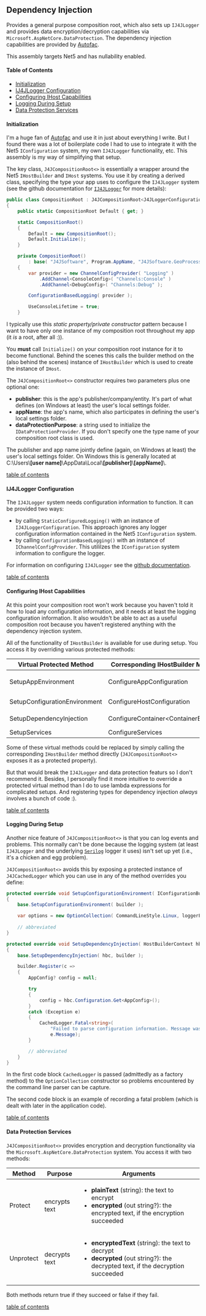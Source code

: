 ## Dependency Injection
Provides a general purpose composition root, which also sets up
`IJ4JLogger` and provides data encryption/decryption capabilities via 
`Microsoft.AspNetCore.DataProtection`. The dependency injection
capabilities are provided by [Autofac](https://autofac.org/).

This assembly targets Net5 and has nullability enabled.

#### Table of Contents
- [Initialization](#initialization)
- [IJ4JLogger Configuration](#IJ4JLogger-Configuration)
- [Configuring IHost Capabilities](#Configuring-IHost-Capabilities)
- [Logging During Setup](#Logging-During-Setup)
- [Data Protection Services](#Data-Protection-Services)

#### Initialization
I'm a huge fan of [Autofac](https://autofac.org/) and use it in just about everything I write.
But I found there was a lot of boilerplate code I had to use to 
integrate it with the Net5 `IConfiguration` system, my own `IJ4JLogger`
functionality, etc. This assembly is my way of simplifying that setup.

The key class, `J4JCompositionRoot<>` is essentially a wrapper around the
Net5 `IHostBuilder` and `IHost` systems. You use it by creating a
derived class, specifying the type your app uses to configure the
`IJ4JLogger` system (see the github documentation for 
[`IJ4JLogger`](https://github.com/markolbert/J4JLogging) for
more details):
```csharp
public class CompositionRoot : J4JCompositionRoot<J4JLoggerConfiguration>
{
    public static CompositionRoot Default { get; }

    static CompositionRoot()
    {
        Default = new CompositionRoot();
        Default.Initialize();
    }

    private CompositionRoot()
        : base( "J4JSoftware", Program.AppName, "J4JSoftware.GeoProcessor.DataProtection" )
    {
        var provider = new ChannelConfigProvider( "Logging" )
            .AddChannel<ConsoleConfig>( "Channels:Console" )
            .AddChannel<DebugConfig>( "Channels:Debug" );

        ConfigurationBasedLogging( provider );

        UseConsoleLifetime = true;
    }
```
I typically use this *static property/private constructor* pattern
because I want to have only one instance of my composition root throughout
my app (it *is* a root, after all :)).

You **must** call `Initialize()` on your composition root
instance for it to become functional. Behind the scenes this calls the
builder method on the (also behind the scenes) instance of `IHostBuilder`
which is used to create the instance of `IHost`.

The `J4JCompositionRoot<>` constructor requires two parameters plus one
optional one:

- **publisher**: this is the app's publisher/company/entity. It's part of
what defines (on Windows at least) the user's local settings folder.
- **appName**: the app's name, which also participates in defining the
user's local settings folder.
- **dataProtectionPurpose**: a string used to initialize the 
`IDataProtectionProvider`. If you don't specify one the type name
of your composition root class is used.

The publisher and app name jointly define (again, on Windows at least) the
user's local settings folder. On Windows this is generally located at 
C:\\Users\\**[user name]**\\AppData\\Local\\**[publisher]**\\**[appName]**\\.

[table of contents](#Table-of-Contents)

#### IJ4JLogger Configuration
The `IJ4JLogger` system needs configuration information to function.
It can be provided two ways:

- by calling `StaticConfiguredLogging()` with an instance of
`IJ4JLoggerConfiguration`. This approach ignores any logger configuration
information contained in the Net5 `IConfiguration` system.
- by calling `ConfigurationBasedLogging()` with an instance of 
`IChannelConfigProvider`. This utililzes the `IConfiguration` system
information to configure the logger.

For information on configuring `IJ4JLogger` see the 
[github documentation](https://github.com/markolbert/J4JLogging).

[table of contents](#Table-of-Contents)

#### Configuring IHost Capabilities
At this point your composition root won't work because you haven't told
it how to load any configuration information, and it needs at least the
logging configuration information. It also wouldn't be able to act as
a useful composition root because you haven't registered anything with
the dependency injection system.

All of the functionality of `IHostBuilder` is available for use during
setup. You access it by overriding various protected methods:

|Virtual Protected Method|Corresponding IHostBuilder Method|What It's Used For|
|------------------------|-------------------------|--------------------------------------|
|SetupAppEnvironment|ConfigureAppConfiguration|set up the overall `IHostBuilder` environment|
|SetupConfigurationEnvironment|ConfigureHostConfiguration|define your `IConfigurationBuilder`|
|SetupDependencyInjection|ConfigureContainer\<ContainerBuilder\>|set up Autofac dependency injection|
|SetupServices|ConfigureServices|configure services|

Some of these virtual methods could be replaced by simply calling the
corresponding `IHostBuilder` method directly (`J4JCompositionRoot<>`
exposes it as a protected property).

But that would break the `IJ4JLogger` and data protection featurs so I
don't recommend it. Besides, I personally find it more intuitive to
override a protected virtual method than I do to use lambda expressions for
complicated setups. And registering types for dependency injection
*always* involves a bunch of code :).

[table of contents](#Table-of-Contents)

#### Logging During Setup
Another nice feature of `J4JCompositionRoot<>` is that you can log events
and problems. This normally can't be done because the logging system
(at least `IJ4JLogger` and the underlying [`Serilog`](https://serilog.net/)
logger it uses) isn't set up yet (i.e., it's a chicken and egg problem).

`J4JCompositionRoot<>` avoids this by exposing a protected instance 
of `J4JCachedLogger` which you can use in any of the method overrides
you define:
```csharp
protected override void SetupConfigurationEnvironment( IConfigurationBuilder builder )
{
    base.SetupConfigurationEnvironment( builder );

    var options = new OptionCollection( CommandLineStyle.Linux, loggerFactory: () => CachedLogger );
    
    // abbreviated
}

protected override void SetupDependencyInjection( HostBuilderContext hbc, ContainerBuilder builder )
{
    base.SetupDependencyInjection( hbc, builder );

    builder.Register(c =>
    {
        AppConfig? config = null;

        try
        {
            config = hbc.Configuration.Get<AppConfig>();
        }
        catch (Exception e)
        {
            CachedLogger.Fatal<string>(
                "Failed to parse configuration information. Message was: {0}",
                e.Message);
        }

        // abbreviated
    }
}
```
In the first code block `CachedLogger` is passed (admittedly as a factory
method) to the `OptionCollection` constructor so problems encountered
by the command line parser can be capture.

The second code block is an example of recording a fatal problem (which
is dealt with later in the application code).

[table of contents](#Table-of-Contents)

#### Data Protection Services
`J4JCompositionRoot<>` provides encryption and decryption functionality
via the `Microsoft.AspNetCore.DataProtection` system. You access it
with two methods:

|Method|Purpose|Arguments|
|-------------|-------------|-------------|
|Protect|encrypts text|<ul><li>**plainText** (string): the text to encrypt</li><li>**encrypted** (out string?): the encrypted text, if the encryption succeeded</li></ul>|
|Unprotect|decrypts text|<ul><li>**encryptedText** (string): the text to decrypt</li><li>**decrypted** (out string?): the decrypted text, if the decryption succeeded</li></ul>|

Both methods return true if they succeed or false if they fail.

[table of contents](#Table-of-Contents)

